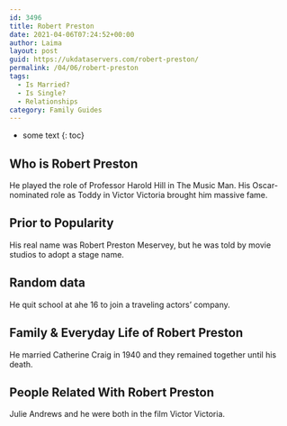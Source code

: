 ```yaml
---
id: 3496
title: Robert Preston
date: 2021-04-06T07:24:52+00:00
author: Laima
layout: post
guid: https://ukdataservers.com/robert-preston/
permalink: /04/06/robert-preston
tags:
  - Is Married?
  - Is Single?
  - Relationships
category: Family Guides
---
```


* some text
{: toc}


## Who is Robert Preston
                  
                  
                  
He played the role of Professor Harold Hill in The Music Man. His Oscar-nominated role as Toddy in Victor Victoria brought him massive fame.
                  
              
            
              
            
                
                
                
## Prior to Popularity
                  
                  
                  
His real name was Robert Preston Meservey, but he was told by movie studios to adopt a stage name.
                  
              
            
              
            
                
                
                
## Random data
                  
                  
                  
He quit school at ahe 16 to join a traveling actors&#8217; company.
                  
              
            
              
            
                
                
                
## Family & Everyday Life of Robert Preston
                  
                  
                  
He married Catherine Craig in 1940 and they remained together until his death.
                  
              
            
              
            
                
                
                
## People Related With Robert Preston
                  
                  
                  
Julie Andrews and he were both in the film Victor Victoria.
                  
              
            
              
            
                
              
            
              
              
            
            
              
            
          
          
          